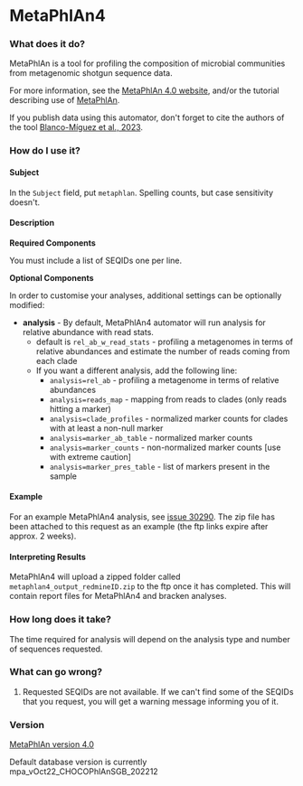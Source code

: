 # MetaPhlAn4

### What does it do?

MetaPhlAn is a tool for profiling the composition of microbial communities from metagenomic shotgun sequence data.

For more information, see the [MetaPhlAn 4.0 website](https://huttenhower.sph.harvard.edu/metaphlan/), and/or the tutorial describing use of [MetaPhlAn](https://github.com/biobakery/MetaPhlAn/wiki/MetaPhlAn-4).

If you publish data using this automator, don't forget to cite the authors of the tool [Blanco-Míguez et al., 2023](https://www.nature.com/articles/s41587-023-01688-w).

### How do I use it?

#### Subject

In the `Subject` field, put `metaphlan`. Spelling counts, but case sensitivity doesn't.

#### Description

**Required Components**

You must include a list of SEQIDs one per line.

**Optional Components**

In order to customise your analyses, additional settings can be optionally modified:

- **analysis** - By default, MetaPhlAn4 automator will run analysis for relative abundance with read stats.
    - default is `rel_ab_w_read_stats` - profiling a metagenomes in terms of relative abundances and estimate the number of reads coming from each clade
    - If you want a different analysis, add the following line:
        - `analysis=rel_ab` - profiling a metagenome in terms of relative abundances
        - `analysis=reads_map`  -  mapping from reads to clades (only reads hitting a marker)
        - `analysis=clade_profiles` - normalized marker counts for clades with at least a non-null marker
        - `analysis=marker_ab_table` - normalized marker counts
        - `analysis=marker_counts` - non-normalized marker counts [use with extreme caution]
        - `analysis=marker_pres_table` - list of markers present in the sample



#### Example

For an example MetaPhlAn4 analysis, see [issue 30290](https://redmine.biodiversity.agr.gc.ca/issues/30290). The zip file has been attached to this request as an example (the ftp links expire after approx. 2 weeks).

#### Interpreting Results

MetaPhlAn4 will upload a zipped folder called `metaphlan4_output_redmineID.zip` to the ftp once it has completed. This will contain report files for MetaPhlAn4 and bracken analyses.

### How long does it take?

The time required for analysis will depend on the analysis type and number of sequences requested. 

### What can go wrong?

1) Requested SEQIDs are not available. If we can't find some of the SEQIDs that you request, you will get a warning message informing you of it.

### Version

[MetaPhlAn version 4.0](https://huttenhower.sph.harvard.edu/metaphlan/)

Default database version is currently mpa_vOct22_CHOCOPhlAnSGB_202212




